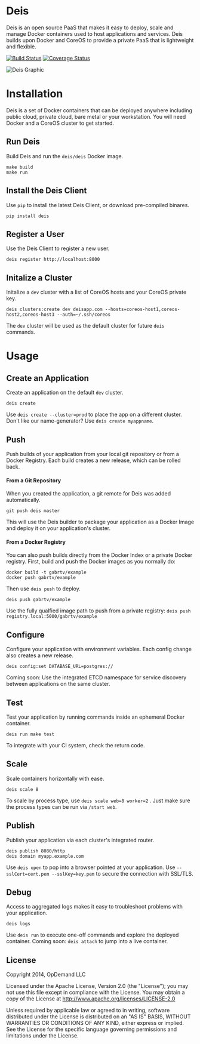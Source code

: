 # Deis

Deis is an open source PaaS that makes it easy to deploy, scale and manage Docker containers used to host applications and services. Deis builds upon Docker and CoreOS to provide a private PaaS that is lightweight and flexible.

[![Build Status](https://travis-ci.org/opdemand/deis.png?branch=master)](https://travis-ci.org/opdemand/deis)
[![Coverage Status](https://coveralls.io/repos/opdemand/deis/badge.png?branch=master)](https://coveralls.io/r/opdemand/deis?branch=master)

![Deis Graphic](https://s3-us-west-2.amazonaws.com/deis-images/deis-graphic.png)

# Installation

Deis is a set of Docker containers that can be deployed anywhere including public cloud, private cloud, bare metal or your workstation.  You will need Docker and a CoreOS cluster to get started.

## Run Deis

Build Deis and run the `deis/deis` Docker image.

```
make build
make run
```

## Install the Deis Client
Use `pip` to install the latest Deis Client, or download pre-compiled binares.

```
pip install deis
```

## Register a User
Use the Deis Client to register a new user.

```
deis register http://localhost:8000
```

## Initalize a Cluster

Initalize a `dev` cluster with a list of CoreOS hosts and your CoreOS private key.

```
deis clusters:create dev deisapp.com --hosts=coreos-host1,coreos-host2,coreos-host3 --auth=~/.ssh/coreos
```

The `dev` cluster will be used as the default cluster for future `deis` commands.

# Usage

## Create an Application
Create an application on the default `dev` cluster.

```
deis create
```

Use `deis create --cluster=prod` to place the app on a different cluster.  Don't like our name-generator?  Use `deis create myappname`.

## Push
Push builds of your application from your local git repository or from a Docker Registry.  Each build creates a new release, which can be rolled back.

#### From a Git Repository
When you created the application, a git remote for Deis was added automatically.

```
git push deis master
```
This will use the Deis builder to package your application as a Docker Image and deploy it on your application's cluster.

#### From a Docker Registry

You can also push builds directly from the Docker Index or a private Docker registry.  First, build and push the Docker images as you normally do:

```
docker build -t gabrtv/example
docker push gabrtv/example
```

Then use `deis push` to deploy.

```
deis push gabrtv/example
```

Use the fully qualfied image path to push from a private registry: `deis push registry.local:5000/gabrtv/example`

## Configure
Configure your application with environment variables.  Each config change also creates a new release.

```
deis config:set DATABASE_URL=postgres://
```

Coming soon: Use the integrated ETCD namespace for service discovery between applications on the same cluster.

## Test
Test your application by running commands inside an ephemeral Docker container.

```
deis run make test
```

To integrate with your CI system, check the return code.

## Scale
Scale containers horizontally with ease.

```
deis scale 8
```

To scale by process type, use `deis scale web=8 worker=2` .  Just make sure the process types can be run via `/start web`.

## Publish
Publish your application via each cluster's integrated router.

```
deis publish 8080/http
deis domain myapp.example.com
```

Use `deis open` to pop into a browser pointed at your application.  Use `--sslCert=cert.pem --sslKey=key.pem` to secure the connection with SSL/TLS.

## Debug
Access to aggregated logs makes it easy to troubleshoot problems with your application.

```
deis logs
```

Use `deis run` to execute one-off commands and explore the deployed container.  Coming soon: `deis attach` to jump into a live container.

## License

Copyright 2014, OpDemand LLC

Licensed under the Apache License, Version 2.0 (the "License"); you may not use this file except in compliance with the License. You may obtain a copy of the License at <http://www.apache.org/licenses/LICENSE-2.0>

Unless required by applicable law or agreed to in writing, software distributed under the License is distributed on an "AS IS" BASIS, WITHOUT WARRANTIES OR CONDITIONS OF ANY KIND, either express or implied. See the License for the specific language governing permissions and limitations under the License.
